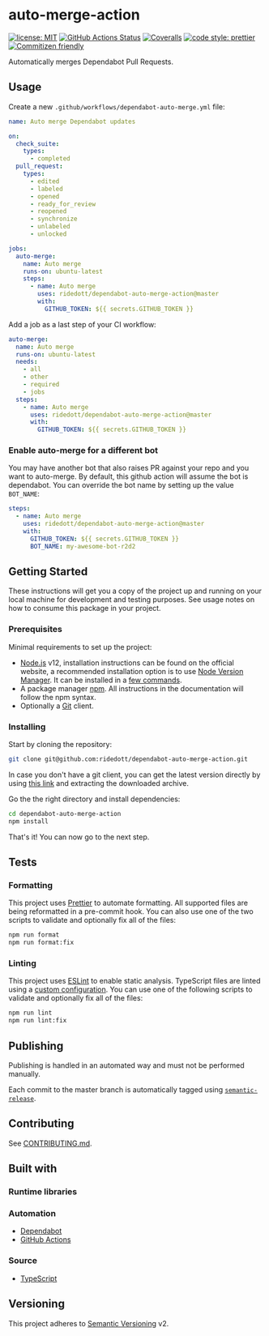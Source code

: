 # auto-merge-action

[![license: MIT](https://img.shields.io/github/license/ridedott/dependabot-auto-merge-action)](https://github.com/ridedott/dependabot-auto-merge-action/blob/master/LICENSE)
[![GitHub Actions Status](https://github.com/ridedott/auto-merge-action/workflows/Continuous%20Delivery/badge.svg?branch=master)](https://github.com/ridedott/dependabot-auto-merge-action/actions)
[![Coveralls](https://coveralls.io/repos/github/ridedott/dependabot-auto-merge-action/badge.svg)](https://coveralls.io/github/ridedott/dependabot-auto-merge-action)
[![code style: prettier](https://img.shields.io/badge/code_style-prettier-ff69b4.svg)](https://github.com/prettier/prettier)
[![Commitizen friendly](https://img.shields.io/badge/commitizen-friendly-brightgreen.svg)](http://commitizen.github.io/cz-cli/)

Automatically merges Dependabot Pull Requests.

## Usage

Create a new `.github/workflows/dependabot-auto-merge.yml` file:

```yaml
name: Auto merge Dependabot updates

on:
  check_suite:
    types:
      - completed
  pull_request:
    types:
      - edited
      - labeled
      - opened
      - ready_for_review
      - reopened
      - synchronize
      - unlabeled
      - unlocked

jobs:
  auto-merge:
    name: Auto merge
    runs-on: ubuntu-latest
    steps:
      - name: Auto merge
        uses: ridedott/dependabot-auto-merge-action@master
        with:
          GITHUB_TOKEN: ${{ secrets.GITHUB_TOKEN }}
```

Add a job as a last step of your CI workflow:

```yaml
auto-merge:
  name: Auto merge
  runs-on: ubuntu-latest
  needs:
    - all
    - other
    - required
    - jobs
  steps:
    - name: Auto merge
      uses: ridedott/dependabot-auto-merge-action@master
      with:
        GITHUB_TOKEN: ${{ secrets.GITHUB_TOKEN }}
```

### Enable auto-merge for a different bot

You may have another bot that also raises PR against your repo and you want to
auto-merge. By default, this github action will assume the bot is dependabot.
You can override the bot name by setting up the value `BOT_NAME`:

```yaml
steps:
  - name: Auto merge
    uses: ridedott/dependabot-auto-merge-action@master
    with:
      GITHUB_TOKEN: ${{ secrets.GITHUB_TOKEN }}
      BOT_NAME: my-awesome-bot-r2d2
```

## Getting Started

These instructions will get you a copy of the project up and running on your
local machine for development and testing purposes. See usage notes on how to
consume this package in your project.

<!-- Instructions -->

### Prerequisites

Minimal requirements to set up the project:

- [Node.js](https://nodejs.org/en) v12, installation instructions can be found
  on the official website, a recommended installation option is to use
  [Node Version Manager](https://github.com/creationix/nvm#readme). It can be
  installed in a
  [few commands](https://nodejs.org/en/download/package-manager/#nvm).
- A package manager [npm](https://www.npmjs.com). All instructions in the
  documentation will follow the npm syntax.
- Optionally a [Git](https://git-scm.com) client.

### Installing

Start by cloning the repository:

```bash
git clone git@github.com:ridedott/dependabot-auto-merge-action.git
```

In case you don't have a git client, you can get the latest version directly by
using
[this link](https://github.com/ridedott/dependabot-auto-merge-action/archive/master.zip)
and extracting the downloaded archive.

Go the the right directory and install dependencies:

```bash
cd dependabot-auto-merge-action
npm install
```

That's it! You can now go to the next step.

## Tests

### Formatting

This project uses [Prettier](https://prettier.io) to automate formatting. All
supported files are being reformatted in a pre-commit hook. You can also use one
of the two scripts to validate and optionally fix all of the files:

```bash
npm run format
npm run format:fix
```

### Linting

This project uses [ESLint](https://eslint.org) to enable static analysis.
TypeScript files are linted using a [custom configuration](./.eslintrc). You can
use one of the following scripts to validate and optionally fix all of the
files:

```bash
npm run lint
npm run lint:fix
```

## Publishing

Publishing is handled in an automated way and must not be performed manually.

Each commit to the master branch is automatically tagged using
[`semantic-release`](https://github.com/semantic-release/semantic-release).

## Contributing

See [CONTRIBUTING.md](./CONTRIBUTING.md).

## Built with

### Runtime libraries

### Automation

- [Dependabot](https://dependabot.com/)
- [GitHub Actions](https://github.com/features/actions)

### Source

- [TypeScript](https://www.typescriptlang.org)

## Versioning

This project adheres to [Semantic Versioning](http://semver.org) v2.
